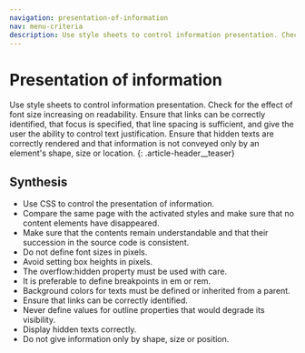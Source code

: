 ```yaml
---
navigation: presentation-of-information
nav: menu-criteria
description: Use style sheets to control information presentation. Check for the effect of font size increasing on readability. Ensure that links can be correctly identified, that focus is specified, that line spacing is sufficient, and give the user the ability to control text justification. Ensure that hidden texts are correctly rendered and that information is not conveyed only by an element's shape, size or location.
---
```


# Presentation of information

Use style sheets to control information presentation. Check for the effect of font size increasing on readability. Ensure that links can be correctly identified, that focus is specified, that line spacing is sufficient, and give the user the ability to control text justification. Ensure that hidden texts are correctly rendered and that information is not conveyed only by an element's shape, size or location.
{: .article-header__teaser}

## Synthesis
* Use CSS to control the presentation of information.
* Compare the same page with the activated styles and make sure that no content elements have disappeared.
* Make sure that the contents remain understandable and that their succession in the source code is consistent.
* Do not define font sizes in pixels.
* Avoid setting box heights in pixels.
* The overflow:hidden property must be used with care.
* It is preferable to define breakpoints in em or rem.
* Background colors for texts must be defined or inherited from a parent.
* Ensure that links can be correctly identified.
* Never define values for outline properties that would degrade its visibility.
* Display hidden texts correctly.
* Do not give information only by shape, size or position.

